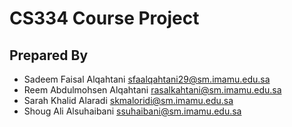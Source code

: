 # CS334 Course Project 


## Prepared By 
- Sadeem Faisal Alqahtani      sfaalqahtani29@sm.imamu.edu.sa
- Reem Abdulmohsen Alqahtani   rasalkahtani@sm.imamu.edu.sa
- Sarah Khalid Alaradi         skmaloridi@sm.imamu.edu.sa
- Shoug Ali Alsuhaibani        ssuhaibani@sm.imamu.edu.sa
